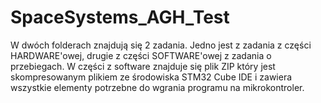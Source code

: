 # SpaceSystems_AGH_Test
W dwóch folderach znajdują się 2 zadania. Jedno jest z zadania z części HARDWARE'owej, drugie z części SOFTWARE'owej z zadania o przebiegach. W części z software znajduje się plik ZIP który jest skompresowanym plikiem ze środowiska STM32 Cube IDE i zawiera wszystkie elementy potrzebne do wgrania programu na mikrokontroler.
